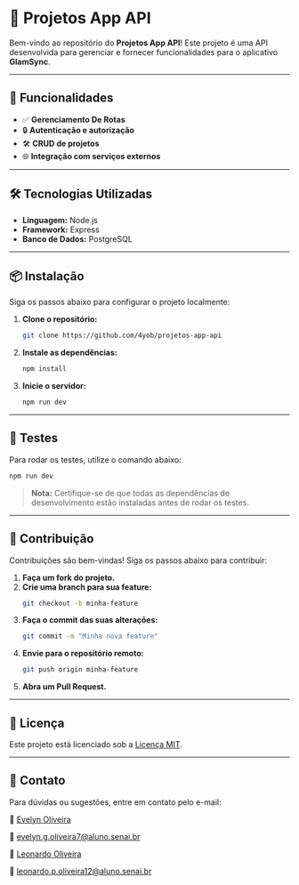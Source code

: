 # 🌺 Projetos App API

Bem-vindo ao repositório do **Projetos App API**! Este projeto é uma API desenvolvida para gerenciar e fornecer funcionalidades para o aplicativo **GlamSync**.

---

## 🚀 Funcionalidades

- ✅ **Gerenciamento De Rotas**
- 🔒 **Autenticação e autorização**
- 🛠️ **CRUD de projetos**
- 🌐 **Integração com serviços externos**

---

## 🛠️ Tecnologias Utilizadas

- **Linguagem:** Node.js
- **Framework:** Express
- **Banco de Dados:** PostgreSQL

---

## 📦 Instalação

Siga os passos abaixo para configurar o projeto localmente:

1. **Clone o repositório:**
    ```bash
    git clone https://github.com/4yob/projetos-app-api
    ```

2. **Instale as dependências:**
    ```bash
    npm install
    ```


3. **Inicie o servidor:**
    ```bash
    npm run dev
    ```

---

## 🧪 Testes

Para rodar os testes, utilize o comando abaixo:

```bash
npm run dev
```

> **Nota:** Certifique-se de que todas as dependências de desenvolvimento estão instaladas antes de rodar os testes.

---

## 🤝 Contribuição

Contribuições são bem-vindas! Siga os passos abaixo para contribuir:

1. **Faça um fork do projeto.**
2. **Crie uma branch para sua feature:**
    ```bash
    git checkout -b minha-feature
    ```
3. **Faça o commit das suas alterações:**
    ```bash
    git commit -m "Minha nova feature"
    ```
4. **Envie para o repositório remoto:**
    ```bash
    git push origin minha-feature
    ```
5. **Abra um Pull Request.**

---

## 📜 Licença

Este projeto está licenciado sob a [Licença MIT](LICENSE).

---

## 📧 Contato

Para dúvidas ou sugestões, entre em contato pelo e-mail: 


🔗 [Evelyn Oliveira](https://github.com/EvelynOliveira1200)

📩 [evelyn.g.oliveira7@aluno.senai.br](mailto:seu-email@exemplo.com)


🔗 [Leonardo Oliveira](https://github.com/PedroLeoo07)

📩 [leonardo.p.oliveira12@aluno.senai.br](mailto:seu-email@exemplo.com)

  
